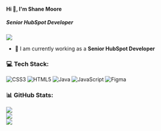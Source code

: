 #### Hi 👋, I'm Shane Moore
##### **Senior HubSpot Developer**

[![](https://visitcount.itsvg.in/api?id=mooreshane418&icon=0&color=9)](https://visitcount.itsvg.in)

- 🔭 I am currently working as a **Senior HubSpot Developer**

### 💻 Tech Stack:
![CSS3](https://img.shields.io/badge/css3-%231572B6.svg?style=flat&logo=css3&logoColor=white) ![HTML5](https://img.shields.io/badge/html5-%23E34F26.svg?style=flat&logo=html5&logoColor=white) ![Java](https://img.shields.io/badge/java-%23ED8B00.svg?style=flat&logo=java&logoColor=white) ![JavaScript](https://img.shields.io/badge/javascript-%23323330.svg?style=flat&logo=javascript&logoColor=%23F7DF1E) 	![Figma](https://img.shields.io/badge/figma-%23F24E1E.svg?style=flat&logo=figma&logoColor=white)


### 📊 GitHub Stats:
![](https://github-readme-stats.vercel.app/api?username=mooreshane418&theme=radical&hide_border=false&include_all_commits=false&count_private=false)<br/>
![](https://github-readme-streak-stats.herokuapp.com/?user=mooreshane418&theme=radical&hide_border=false)<br/>
![](https://github-readme-stats.vercel.app/api/top-langs/?username=mooreshane418&theme=radical&hide_border=false&include_all_commits=false&count_private=false&layout=compact)
